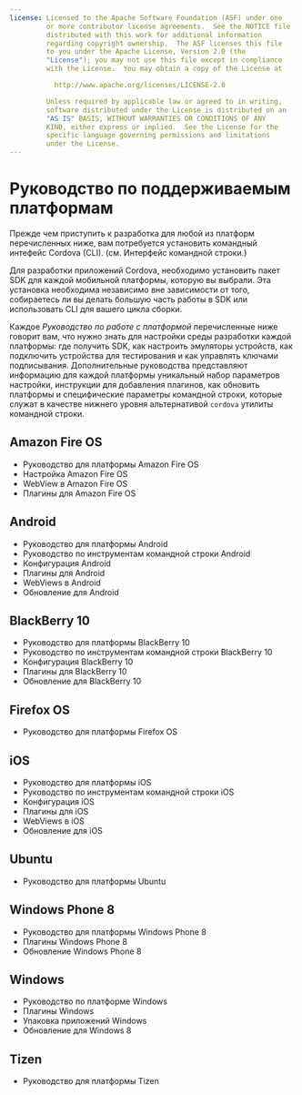 ```yaml
---
license: Licensed to the Apache Software Foundation (ASF) under one
         or more contributor license agreements.  See the NOTICE file
         distributed with this work for additional information
         regarding copyright ownership.  The ASF licenses this file
         to you under the Apache License, Version 2.0 (the
         "License"); you may not use this file except in compliance
         with the License.  You may obtain a copy of the License at

           http://www.apache.org/licenses/LICENSE-2.0

         Unless required by applicable law or agreed to in writing,
         software distributed under the License is distributed on an
         "AS IS" BASIS, WITHOUT WARRANTIES OR CONDITIONS OF ANY
         KIND, either express or implied.  See the License for the
         specific language governing permissions and limitations
         under the License.
---
```


# Руководство по поддерживаемым платформам

Прежде чем приступить к разработка для любой из платформ перечисленных ниже, вам потребуется установить командный интефейс Cordova (CLI). (см. Интерфейс командной строки.)

Для разработки приложений Cordova, необходимо установить пакет SDK для каждой мобильной платформы, которую вы выбрали. Эта установка необходима независимо вне зависимости от того, собираетесь ли вы делать большую часть работы в SDK или использовать CLI для вашего цикла сборки.

Каждое *Руководство по работе с платформой* перечисленные ниже говорит вам, что нужно знать для настройки среды разработки каждой платформы: где получить SDK, как настроить эмуляторы устройств, как подключить устройства для тестирования и как управлять ключами подписывания. Дополнительные руководства представляют информацию для каждой платформы уникальный набор параметров настройки, инструкции для добавления плагинов, как обновить платформы и специфические параметры командной строки, которые служат в качестве нижнего уровня альтернативой `cordova` утилиты командной строки.

## Amazon Fire OS

*   Руководство для платформы Amazon Fire OS
*   Настройка Amazon Fire OS
*   WebView в Amazon Fire OS
*   Плагины для Amazon Fire OS

## Android

*   Руководство для платформы Android
*   Руководство по инструментам командной строки Android
*   Конфигурация Android
*   Плагины для Android
*   WebViews в Android
*   Обновление для Android

## BlackBerry 10

*   Руководство для платформы BlackBerry 10
*   Руководство по инструментам командной строки BlackBerry 10
*   Конфигурация BlackBerry 10
*   Плагины для BlackBerry 10
*   Обновление для BlackBerry 10

## Firefox OS

*   Руководство для платформы Firefox OS

## iOS

*   Руководство для платформы iOS
*   Руководство по инструментам командной строки iOS
*   Конфигурация iOS
*   Плагины для iOS
*   WebViews в iOS
*   Обновление для iOS

## Ubuntu

*   Руководство для платформы Ubuntu

## Windows Phone 8

*   Руководство для платформы Windows Phone 8
*   Плагины Windows Phone 8
*   Обновление Windows Phone 8

## Windows

*   Руководство по платформе Windows
*   Плагины Windows
*   Упаковка приложений Windows
*   Обновление для Windows 8

## Tizen

*   Руководство для платформы Tizen